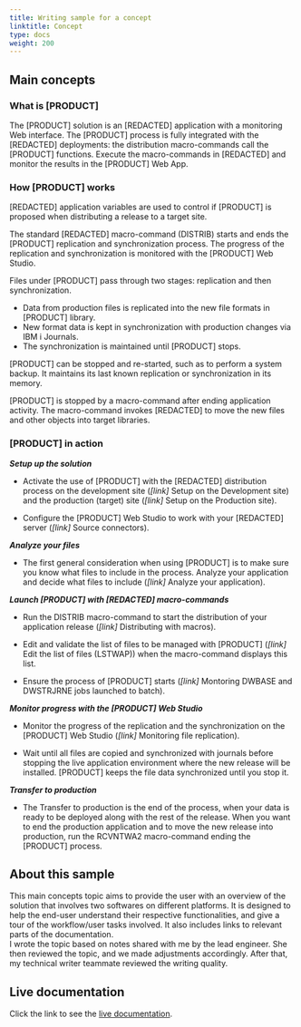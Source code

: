 ```yaml
---
title: Writing sample for a concept
linktitle: Concept
type: docs
weight: 200
---
```


##  Main concepts

### What is \[PRODUCT\]
The \[PRODUCT\] solution is an \[REDACTED\] application with a monitoring Web interface.
The \[PRODUCT\] process is fully integrated with the \[REDACTED\] deployments: the distribution macro-commands call the \[PRODUCT\] functions. Execute the macro-commands in \[REDACTED\] and monitor the results in the \[PRODUCT\] Web App.

### How \[PRODUCT\] works

\[REDACTED\] application variables are used to control if \[PRODUCT\] is proposed when distributing a release to a target site.​  

The standard \[REDACTED\] macro-command (DISTRIB) starts and ends the \[PRODUCT\] replication and synchronization process. The progress of the replication and synchronization is monitored with the \[PRODUCT\] Web Studio.​

Files under \[PRODUCT\] pass through two stages: replication and then synchronization.​  

* Data from production files is replicated into the new file formats in \[PRODUCT\] library.​  
* New format data is kept in synchronization with production changes via IBM i Journals.​  
* The synchronization is maintained until \[PRODUCT\] stops.​  

\[PRODUCT\] can be stopped and re-started, such as to perform a system backup. It maintains its last known replication or synchronization in its memory.​  

\[PRODUCT\] is stopped by a macro-command after ending application activity. The macro-command invokes \[REDACTED\] to move the new files and other objects into target libraries.  

### \[PRODUCT\] in action

***Setup up the solution***  

* Activate the use of \[PRODUCT\] with the \[REDACTED\] distribution process on the development site (*\[link\]* Setup on the Development site) and the production (target) site (*\[link\]* Setup on the Production site).

* Configure the \[PRODUCT\] Web Studio to work with your \[REDACTED\] server (*\[link\]* Source connectors).


***Analyze your files***

* The first general consideration when using \[PRODUCT\] is to make sure you know what files to include in the process. Analyze your application and decide what files to include (*\[link\]* Analyze your application).


***Launch \[PRODUCT\] with \[REDACTED\] macro-commands***  

* Run the DISTRIB macro-command to start the distribution of your application release (*\[link\]* Distributing with macros).

* Edit and validate the list of files to be managed with \[PRODUCT\] (*\[link\]* Edit the list of files (LSTWAP)) when the macro-command displays this list.

* Ensure the process of \[PRODUCT\] starts (*\[link\]* Montoring DWBASE and DWSTRJRNE​ jobs launched to batch).


***Monitor progress with the \[PRODUCT\] Web Studio***  

* Monitor the progress of the replication and the synchronization on the \[PRODUCT\] Web Studio (*\[link\]* Monitoring file replication).

* Wait until all files are copied and synchronized with journals before stopping the live application environment where the new release will be installed. \[PRODUCT\] keeps the file data synchronized until you stop it.


***Transfer to production***  

* The Transfer to production is the end of the process, when your data is ready to be deployed along with the rest of the release. When you want to end the production application and to move the new release into production, run the RCVNTWA2 macro-command ending the \[PRODUCT\] process.



## About this sample  

This main concepts topic aims to provide the user with an overview of the solution that involves  two softwares on different platforms. It is designed to help the end-user understand their respective functionalities, and give a tour of the workflow/user tasks involved. It also includes links to relevant parts of the documentation.  
I wrote the topic based on notes shared with me by the lead engineer. She then reviewed the topic, and we made adjustments accordingly. After that, my technical writer teammate reviewed the writing quality. 


## Live documentation

Click the link to see the [live documentation](https://help-drops-wap.arcadsoftware.com/Topics/About/MainConcepts.htm).
